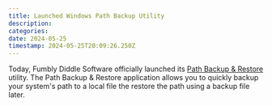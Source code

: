 ```yaml
---
title: Launched Windows Path Backup Utility
description: 
categories: 
date: 2024-05-25
timestamp: 2024-05-25T20:09:26.250Z
---
```


Today, Fumbly Diddle Software officially launched its [Path Backup & Restore](https://fumblydiddle.com/products/pathbackup/) utility. The Path Backup & Restore application allows you to quickly backup your system's path to a local file the restore the path using a backup file later.